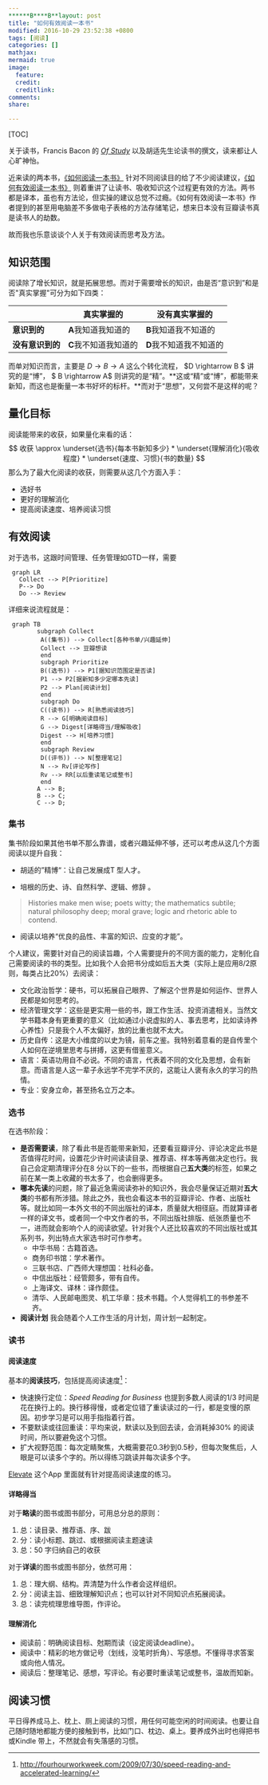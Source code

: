 ```yaml
---
******B****B**layout: post
title: "如何有效阅读一本书"
modified: 2016-10-29 23:52:38 +0800
tags: [阅读]
categories: []
mathjax: 
mermaid: true
image:
  feature: 
  credit: 
  creditlink: 
comments: 
share: 

---
```


[TOC]

关于读书，Francis Bacon 的 [*Of Study*](http://www.authorama.com/essays-of-francis-bacon-50.html) 以及胡适先生论读书的撰文，读来都让人心旷神怡。

近来读的两本书，[《如何阅读一本书》](https://book.douban.com/subject/1013208/) 针对不同阅读目的给了不少阅读建议，[《如何有效阅读一本书》](https://book.douban.com/subject/26789567/) 则着重讲了让读书、吸收知识这个过程更有效的方法。两书都是译本，虽也有方法论，但实操的建议总觉不过瘾。《如何有效阅读一本书》作者提到的甚至用电脑差不多做电子表格的方法存储笔记，想来日本没有豆瓣读书真是读书人的劫数。

故而我也乐意谈谈个人关于有效阅读而思考及方法。

## 知识范围

阅读除了增长知识，就是拓展思想。而对于需要增长的知识，由是否“意识到”和是否"真实掌握"可分为如下四类：

|            | 真实掌握的         | 没有真实掌握的        |
| ---------- | ------------- | -------------- |
| **意识到的**   | **A**我知道我知道的  | **B**我知道我不知道的  |
| **没有意识到的** | **C**我不知道我知道的 | **D**我不知道我不知道的 |

而单对知识而言，主要是 $D \rightarrow B \rightarrow A$ 这么个转化流程， $D \rightarrow B $ 讲究的是“博”， $ B \rightarrow A$  则讲究的是“精”。**这或“精”或“博”，都能带来新知，而这也是衡量一本书好坏的标杆。**而对于“思想”，又何尝不是这样的呢？

## 量化目标

阅读能带来的收获，如果量化来看的话：
$$
收获 \approx \underset{选书}{每本书新知多少} * \underset{理解消化}{吸收程度} * \underset{速度、习惯}{书的数量}
$$
那么为了最大化阅读的收获，则需要从这几个方面入手：

- 选好书
- 更好的理解消化
- 提高阅读速度、培养阅读习惯

## 有效阅读

对于选书，这跟时间管理、任务管理如GTD一样，需要

```mermaid
 graph LR
   Collect --> P[Prioritize]
   P--> Do 
   Do --> Review 
```

详细来说流程就是：

```mermaid
 graph TB
	    subgraph Collect
         A((集书)) --> Collect[各种书单/兴趣延伸]
         Collect --> 豆瓣想读
         end
         subgraph Prioritize
         B((选书)) --> P1[据知识范围定是否读]
         P1 --> P2[据新知多少定哪本先读]
         P2 --> Plan[阅读计划]
         end
         subgraph Do
         C((读书)) --> R[熟悉阅读技巧]
         R --> G[明确阅读目标]
         G --> Digest[详略得当/理解吸收]
         Digest --> H[培养习惯]
         end
         subgraph Review
         D((评书)) --> N[整理笔记]
         N --> Rv[评论写作]
         Rv --> RR[以后重读笔记或整书]
         end
		A --> B;
		B --> C;
		C --> D;
```



### 集书

集书阶段如果其他书单不那么靠谱，或者兴趣延伸不够，还可以考虑从这几个方面阅读以提升自我：

- 胡适的”精博“：让自己发展成T 型人才。

- 培根的历史、诗、自然科学、逻辑、修辞 。
 > Histories make men wise; poets witty; the mathematics subtile; natural philosophy deep; moral grave; logic and rhetoric able to contend.

- 阅读以培养“优良的品性、丰富的知识、应变的才能”。

个人建议，需要针对自己的阅读旨趣，个人需要提升的不同方面的能力，定制化自己需要阅读的书的类型。比如我个人会把书分成如后五大类（实际上是应用8/2原则，每类占比20%）去阅读：

- 文化政治哲学：硬书，可以拓展自己眼界、了解这个世界是如何运作、世界人民都是如何思考的。
- 经济管理文学：这些是更实用一些的书，跟工作生活、投资消遣相关。当然文学书籍本身有更重要的意义（比如通过小说虚拟的人、事去思考，比如读诗养心养性）只是我个人不太偏好，放的比重也就不太大。
- 历史自传：这是大小维度的以史为镜，前车之鉴。我特别着意看的是自传里个人如何在逆境里思考与拼搏，这更有借鉴意义。
- 语言：英语功用自不必说。不同的语言，代表着不同的文化及思想，会有新意。而语言是人这一辈子永远学不完学不厌的，这能让人褒有永久的学习的热情。
- 专业：安身立命，甚至扬名立万之本。

### 选书

在选书阶段：

- **是否需要读**，除了看此书是否能带来新知，还要看豆瓣评分、评论决定此书是否值得花时间，设置花少许时间读读目录、推荐语、样本等再做决定也行。我自己会定期清理评分在8 分以下的一些书，而根据自己**五大类**的标签，如果之前在某一类上收藏的书太多了，也会删得更多。
- **哪本先读**的问题，除了最近急需阅读弥补的知识外，我会尽量保证近期对**五大类**的书都有所涉猎。除此之外，我也会看这本书的豆瓣评论、作者、出版社等。就比如同一本外文书的不同出版社的译本，质量就大相径庭。而就算译者一样的译文书，或者同一个中文作者的书，不同出版社排版、纸张质量也不一，进而就会影响个人的阅读欲望。针对我个人还比较喜欢的不同出版社或其系列书，列出特点大家选书时可作参考。
  - 中华书局：古籍首选。
  - 商务印书馆：学术著作。
  - 三联书店、广西师大理想国：社科必备。
  - 中信出版社：经管颇多，带有自传。
  - 上海译文、译林：译作颇佳。
  - 清华、人民邮电图灵、机工华章：技术书籍。个人觉得机工的书参差不齐。
- **阅读计划** 我会随着个人工作生活的月计划，周计划一起制定。


### 读书

#### 阅读速度

基本的**阅读技巧**，包括提高阅读速度[^SppedReading]：

- 快速换行定位：*Speed Reading for Business* 也提到多数人阅读的1/3 时间是花在换行上的。换行移得慢，或者定位错了重读读过的一行，都是变慢的原因。初步学习是可以用手指指着行首。
- 不要默读或往回重读：平均来说，默读以及到回去读，会消耗掉30% 的阅读时间，所以要避免这个习惯。
- 扩大视野范围：每次定睛聚焦，大概需要花0.3秒到0.5秒，但每次聚焦后，人眼是可以读多个字的。所以得练习跳读并每次读多个字。

[Elevate](https://www.elevateapp.com/)  这个App 里面就有针对提高阅读速度的练习。

#### 详略得当

对于**略读**的图书或图书部分，可用总分总的原则：

1. 总：读目录、推荐语、序、跋
2. 分：读小标题、跳过、或根据阅读主题速读
3. 总：50 字归纳自己的收获

对于**详读**的图书或图书部分，依然可用：

1. 总：理大纲、结构。弄清楚为什么作者会这样组织。
2. 分：阅读主旨、细致理解知识点；也可以针对不同知识点拓展阅读。
3. 总：读完梳理思维导图，作评论。

#### 理解消化

- 阅读前：明确阅读目标、尅期而读（设定阅读deadline）。
- 阅读中：精彩的地方做记号（划线，没笔时折角）、写感想。不懂得寻求答案或向他人情况。
- 阅读后：整理笔记、感想，写评论。有必要时重读笔记或整书，温故而知新。



## 阅读习惯

平日得养成马上、枕上、厕上阅读的习惯，用任何可能空闲的时间阅读。也要让自己随时随地都能方便的接触到书，比如门口、枕边、桌上。要养成外出时也得把书或Kindle 带上，不然就会有失落感的习惯。

[^SppedReading]: http://fourhourworkweek.com/2009/07/30/speed-reading-and-accelerated-learning/